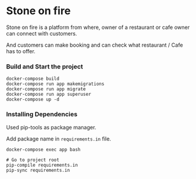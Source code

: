 # Stone on fire

Stone on fire is a platform from where, owner of a restaurant or cafe owner can connect with customers.

And customers can make booking and can check what restaurant / Cafe has to offer.

### Build and Start the project

```
docker-compose build
docker-compose run app makemigrations
docker-compose run app migrate
docker-compose run app superuser
docker-compose up -d
```


### Installing Dependencies

Used pip-tools as package manager.

Add package name in `requirements.in` file.

```
docker-compose exec app bash

# Go to project root
pip-compile requirements.in
pip-sync requirements.in
```
